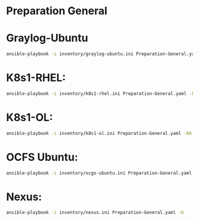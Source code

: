# Preparation General

# Graylog-Ubuntu
```bash
ansible-playbook -i inventory/graylog-ubuntu.ini Preparation-General.yaml -kK
```

# K8s1-RHEL:
```bash
ansible-playbook -i inventory/k8s1-rhel.ini Preparation-General.yaml -kK
```

# K8s1-OL:
```bash
ansible-playbook -i inventory/k8s1-ol.ini Preparation-General.yaml -kK
```

# OCFS Ubuntu:
```bash
ansible-playbook -i inventory/ocgs-ubuntu.ini Preparation-General.yaml -kK
```

# Nexus:
```bash
ansible-playbook -i inventory/nexus.ini Preparation-General.yaml -b
```